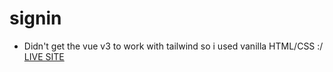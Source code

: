 # signin

* Didn't get the vue v3 to work with tailwind so i used vanilla HTML/CSS :/
[LIVE SITE](https://tak19ratsep.itmajakas.ee/signin/)
